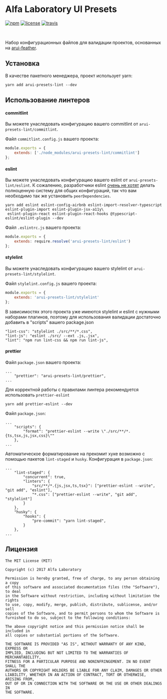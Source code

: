 Alfa Laboratory UI Presets
==========================

[![npm][npm-img]][npm]
[![license][license-img]][license]
[![travis][travis-img]][travis]

[license]:         https://opensource.org/licenses/MIT
[license-img]:     https://img.shields.io/badge/License-MIT-brightgreen.svg
[npm-img]:         https://img.shields.io/npm/v/arui-presets-lint.svg
[npm]:             https://www.npmjs.org/package/arui-presets-lint
[travis]:          https://travis-ci.org/alfa-laboratory/arui-presets-lint?branch=master
[travis-img]:      https://img.shields.io/travis/alfa-laboratory/arui-presets-lint/master.svg?label=unix

<br />

Набор конфигурационных файлов для валидации проектов, основанных на [arui-feather](https://github.com/alfa-laboratory/arui-feather).

Установка
---------
В качестве пакетного менеджера, проект использует yarn:
```
yarn add arui-presets-lint --dev
```

Использование линтеров
----------------------

#### commitlint
Вы можете унаследовать конфигурацию вашего commitlint от `arui-presets-lint/commitlint`.


Файл `commitlint.config.js` вашего проекта:
```js
module.exports = {
    extends: ['./node_modules/arui-presets-lint/commitlint']
};
```


#### eslint
Вы можете унаследовать конфигурацию вашего eslint от `arui-presets-lint/eslint`.
К сожалению, разработчики eslint [очень не хотят](https://github.com/eslint/eslint/issues/3458) делать полноценную систему для общих конфигураций, так что вам 
необходимо так же установить `peerDependencies`.

```
yarn add eslint eslint-config-airbnb eslint-import-resolver-typescript eslint-plugin-import eslint-plugin-jsx-a11y\
 eslint-plugin-react eslint-plugin-react-hooks @typescript-eslint/eslint-plugin --dev
```


Файл `.eslintrc.js` вашего проекта:
```js
module.exports = {
    extends: require.resolve('arui-presets-lint/eslint')
};
```

#### stylelint
Вы можете унаследовать конфигурацию вашего stylelint от `arui-presets-lint/stylelint`.


Файл `stylelint.config.js` вашего проекта:
```js
module.exports = {
    extends: 'arui-presets-lint/stylelint'
};
```

В зависимостях этого проекта уже имеются stylelint и eslint с нужными наборами плагинов, поэтому
для использования валидации достаточно добавить в "scripts" вашего package.json
```
"lint-css": "stylelint ./src/**/*.css",
"lint-js": "eslint ./src/ --ext .js,.jsx",
"lint": "npm run lint-css && npm run lint-js",
```

#### prettier
Файл `package.json` вашего проекта:
```
...
    "prettier": "arui-presets-lint/prettier",
...
```

Для корректной работы с правилами линтера рекомендуется использовать `prettier-eslint`
```
yarn add prettier-eslint --dev
```

Файл `package.json`:
```
...
    "scripts": {
        "format": "prettier-eslint --write \"./src/**/*.{ts,tsx,js,jsx,css}\""
    },
...
```

Автоматическое форматирование на прекомит хуке возможно с помощью пакетов `lint-staged` и `husky`.
Конфигурация в `package.json`:

```
...
    "lint-staged": {
        "concurrent": true,
        "linters": {
            "src/**/*.{js,jsx,ts,tsx}": ["prettier-eslint --write", "git add", "eslint"],
            "*.css": ["prettier-eslint --write", "git add", "stylelint"]
        }
    },
    "husky": {
        "hooks": {
            "pre-commit": "yarn lint-staged",
        }
    },
...
```

Лицензия
--------

```
The MIT License (MIT)

Copyright (c) 2017 Alfa Laboratory

Permission is hereby granted, free of charge, to any person obtaining a copy
of this software and associated documentation files (the "Software"), to deal
in the Software without restriction, including without limitation the rights
to use, copy, modify, merge, publish, distribute, sublicense, and/or sell
copies of the Software, and to permit persons to whom the Software is
furnished to do so, subject to the following conditions:

The above copyright notice and this permission notice shall be included in
all copies or substantial portions of the Software.

THE SOFTWARE IS PROVIDED "AS IS", WITHOUT WARRANTY OF ANY KIND, EXPRESS OR
IMPLIED, INCLUDING BUT NOT LIMITED TO THE WARRANTIES OF MERCHANTABILITY,
FITNESS FOR A PARTICULAR PURPOSE AND NONINFRINGEMENT. IN NO EVENT SHALL THE
AUTHORS OR COPYRIGHT HOLDERS BE LIABLE FOR ANY CLAIM, DAMAGES OR OTHER
LIABILITY, WHETHER IN AN ACTION OF CONTRACT, TORT OR OTHERWISE, ARISING FROM,
OUT OF OR IN CONNECTION WITH THE SOFTWARE OR THE USE OR OTHER DEALINGS IN
THE SOFTWARE.
```
